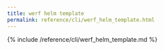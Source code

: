 ```yaml
---
title: werf helm template
permalink: reference/cli/werf_helm_template.html
---
```


{% include /reference/cli/werf_helm_template.md %}
